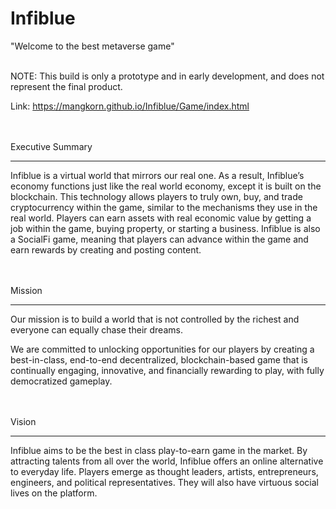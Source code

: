 # Infiblue
"Welcome to the best metaverse game"
<br> </br> 

NOTE: This build is only a prototype and in early development, and does not represent the final product.

Link: https://mangkorn.github.io/Infiblue/Game/index.html

<br> </br> 
Executive Summary
______________________

Infiblue is a virtual world that mirrors our real one. As a result, Infiblue’s economy functions just like the real world economy, except it is built on the blockchain. This technology allows players to truly own, buy, and trade cryptocurrency within the game, similar to the mechanisms they use in the real world. Players can earn assets with real economic value by getting a job within the game, buying property, or starting a business. Infiblue is also a SocialFi game, meaning that players can advance within the game and earn rewards by creating and posting content.

<br> </br> 
Mission
______________________

Our mission is to build a world that is not controlled by the richest and everyone can equally chase their dreams.

We are committed to unlocking opportunities for our players by creating a best-in-class, end-to-end decentralized, blockchain-based game that is continually engaging, innovative, and financially rewarding to play, with fully democratized gameplay.

<br> </br> 
Vision
______________________

Infiblue aims to be the best in class play-to-earn game in the market. By attracting talents from all over the world, Infiblue offers an online alternative to everyday life. Players emerge as thought leaders, artists, entrepreneurs, engineers, and political representatives. They will also have virtuous social lives on the platform.
